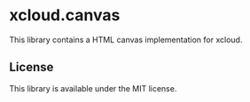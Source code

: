 # xcloud.canvas

This library contains a HTML canvas implementation for xcloud.

## License

This library is available under the MIT license.